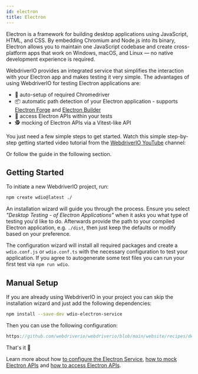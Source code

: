 ```yaml
---
id: electron
title: Electron
---
```


Electron is a framework for building desktop applications using JavaScript, HTML, and CSS. By embedding Chromium and Node.js into its binary, Electron allows you to maintain one JavaScript codebase and create cross-platform apps that work on Windows, macOS, and Linux — no native development experience is required.

WebdriverIO provides an integrated service that simplifies the interaction with your Electron app and makes testing it very simple. The advantages of using WebdriverIO for testing Electron applications are:

- 🚗 auto-setup of required Chromedriver
- 📦 automatic path detection of your Electron application - supports [Electron Forge](https://www.electronforge.io/) and [Electron Builder](https://www.electron.build/)
- 🧩 access Electron APIs within your tests
- 🕵️ mocking of Electron APIs via a Vitest-like API

You just need a few simple steps to get started. Watch this simple step-by-step getting started video tutorial from the [WebdriverIO YouTube](https://www.youtube.com/@webdriverio) channel:

<LiteYouTubeEmbed id="iQNxTdWedk0" title="Getting Started with ElectronJS Testing in WebdriverIO" />

Or follow the guide in the following section.

## Getting Started

To initiate a new WebdriverIO project, run:

```sh
npm create wdio@latest ./
```

An installation wizard will guide you through the process. Ensure you select _"Desktop Testing - of Electron Applications"_ when it asks you what type of testing you'd like to do. Afterwards provide the path to your compiled Electron application, e.g. `./dist`, then just keep the defaults or modify based on your preference.

The configuration wizard will install all required packages and create a `wdio.conf.js` or `wdio.conf.ts` with the necessary configuration to test your application. If you agree to autogenerate some test files you can run your first test via `npm run wdio`.

## Manual Setup

If you are already using WebdriverIO in your project you can skip the installation wizard and just add the following dependencies:

```sh
npm install --save-dev wdio-electron-service
```

Then you can use the following configuration:

```js reference useHTTPS
https://github.com/webdriverio/webdriverio/blob/main/website/recipes/desktop-testing/electron.js
```

That's it 🎉

Learn more about how [to configure the Electron Service](/docs/desktop-testing/electron/configuration), [how to mock Electron APIs](/docs/desktop-testing/electron/mocking) and [how to access Electron APIs](/docs/desktop-testing/electron/api).
